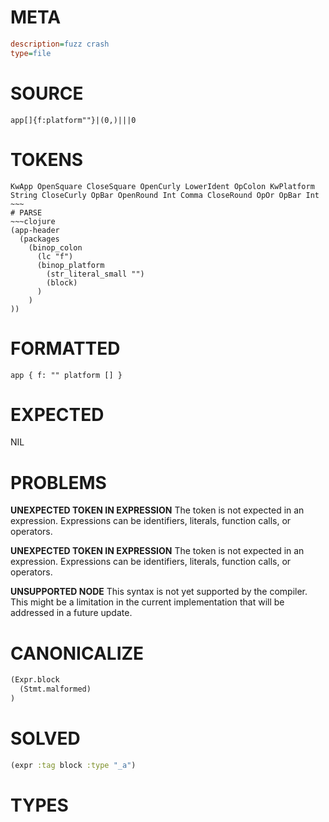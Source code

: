 # META
~~~ini
description=fuzz crash
type=file
~~~
# SOURCE
~~~roc
app[]{f:platform""}|(0,)|||0
~~~
# TOKENS
~~~text
KwApp OpenSquare CloseSquare OpenCurly LowerIdent OpColon KwPlatform String CloseCurly OpBar OpenRound Int Comma CloseRound OpOr OpBar Int ~~~
# PARSE
~~~clojure
(app-header
  (packages
    (binop_colon
      (lc "f")
      (binop_platform
        (str_literal_small "")
        (block)
      )
    )
))
~~~
# FORMATTED
~~~roc
app { f: "" platform [] }
~~~
# EXPECTED
NIL
# PROBLEMS
**UNEXPECTED TOKEN IN EXPRESSION**
The token **<unknown>** is not expected in an expression.
Expressions can be identifiers, literals, function calls, or operators.



**UNEXPECTED TOKEN IN EXPRESSION**
The token **<unknown>** is not expected in an expression.
Expressions can be identifiers, literals, function calls, or operators.



**UNSUPPORTED NODE**
This syntax is not yet supported by the compiler.
This might be a limitation in the current implementation that will be addressed in a future update.



# CANONICALIZE
~~~clojure
(Expr.block
  (Stmt.malformed)
)
~~~
# SOLVED
~~~clojure
(expr :tag block :type "_a")
~~~
# TYPES
~~~roc
~~~
